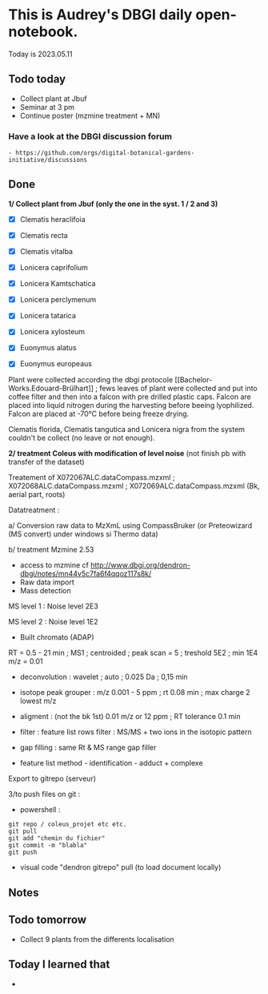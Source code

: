 

# This is Audrey's DBGI daily open-notebook.

Today is 2023.05.11

## Todo today
- Collect plant at Jbuf 
- Seminar at 3 pm 
- Continue poster (mzmine treatment + MN)

### Have a look at the DBGI discussion forum
    - https://github.com/orgs/digital-botanical-gardens-initiative/discussions

###
###



## Done
**1/ Collect plant from Jbuf (only the one in the syst. 1 / 2 and 3)**
- [X] Clematis heraclifoia 
- [X] Clematis recta 
- [X] Clematis vitalba 

- [X] Lonicera caprifolium 
- [X] Lonicera Kamtschatica 
- [X] Lonicera perclymenum 
- [X] Lonicera tatarica 
- [X] Lonicera xylosteum 

- [X] Euonymus alatus 
- [X] Euonymus europeaus 

Plant were collected according the dbgi protocole [[Bachelor-Works.Edouard-Brülhart]] ; fews leaves of plant were collected and put into coffee filter and then into a falcon with pre drilled plastic caps. Falcon are placed into liquid nitrogen during the harvesting before beeing lyophilized. Falcon are placed at -70°C before being freeze drying. 

Clematis florida, Clematis tangutica and Lonicera nigra from the system couldn't be collect (no leave or not enough). 

 



**2/ treatment Coleus with modification of level noise** (not finish pb with transfer of the dataset)

Treatement of X072067ALC.dataCompass.mzxml ; X072068ALC.dataCompass.mzxml ; X072069ALC.dataCompass.mzxml (Bk, aerial part, roots)

Datatreatment :

a/ Conversion raw data to MzXmL using CompassBruker (or Preteowizard (MS convert) under windows si Thermo data)

b/ treatment Mzmine 2.53 
* access to mzmine cf http://www.dbgi.org/dendron-dbgi/notes/mn44v5c7fa6f4qqoz117s8k/ 
* Raw data import 
* Mass detection 

MS level 1 : Noise level 2E3 

MS level 2 : Noise level 1E2 

* Built chromato (ADAP)

RT = 0.5 - 21 min ; MS1 ; centroided ; peak scan = 5 ; treshold 5E2 ; min 1E4  m/z = 0.01 

* deconvolution : wavelet ; auto ; 0.025 Da ; 0,15 min 

* isotope peak grouper : m/z 0.001 - 5 ppm ; rt 0.08 min ; max charge 2 lowest m/z

* aligment : (not the bk 1st) 0.01 m/z or 12 ppm ; RT tolerance 0.1 min

* filter : feature list rows filter :  MS/MS +  two ions in the isotopic pattern 

* gap filling : same Rt & MS range gap filler 

* feature list method - identification - adduct + complexe 

Export to gitrepo (serveur)
  
3/to push files on git : 

* powershell : 

```
git repo / coleus_projet etc etc. 
git pull 
git add "chemin du fichier" 
git commit -m "blabla" 
git push 

```
* visual code "dendron gitrepo" 
pull (to load document locally)

## Notes

## Todo tomorrow
- Collect 9 plants from the differents localisation

###
###
###


## Today I learned that

- 